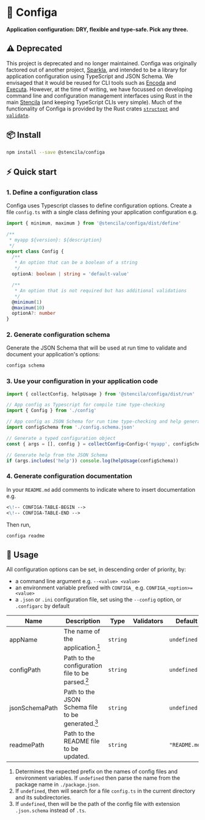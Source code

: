 # 🔧 Configa

**Application configuration: DRY, flexible and type-safe. Pick any three.**

## ⚠️ Deprecated

This project is deprecated and no longer maintained. Configa was originally factored out of another project, [Sparkla](https://github.com/stencila/sparkla), and intended to be a library for application configuration using TypeScript and JSON Schema. We envisaged that it would be reused for CLI tools such as [Encoda](https://github.com/stencila/encoda) and [Executa](https://github.com/stencila/executa). However, at the time of writing, we have focussed on developing command line and configuration management interfaces using Rust in the main [Stencila](https://github.com/stencila/stencila) (and keeping TypeScript CLIs very simple). Much of the functionality of Configa is provided by the Rust crates [`structopt`](https://crates.io/crates/structopt) and [`validate`](https://crates.io/crates/validate).

## 📦 Install

```bash
npm install --save @stencila/configa
```

## ⚡ Quick start

### 1. Define a configuration class

Configa uses Typescript classes to define configuration options. Create a file `config.ts` with a single class defining your application configuration e.g.

```ts
import { minimum, maximum } from '@stencila/configa/dist/define'

/**
 * myapp ${version}: ${description}
 */
export class Config {
  /**
   * An option that can be a boolean of a string
   */
  optionA: boolean | string = 'default-value'

  /**
   * An option that is not required but has additional validations
   */
  @minimum(1)
  @maximum(10)
  optionA?: number
}
```

### 2. Generate configuration schema

Generate the JSON Schema that will be used at run time to validate and document your application's options:

```bash
configa schema
```

### 3. Use your configuration in your application code

```ts
import { collectConfig, helpUsage } from '@stencila/configa/dist/run'

// App config as Typescript for compile time type-checking
import { Config } from './config'

// App config as JSON Schema for run time type-checking and help generation
import configSchema from './config.schema.json'

// Generate a typed configuration object
const { args = [], config } = collectConfig<Config>('myapp', configSchema)

// Generate help from the JSON Schema
if (args.includes('help')) console.log(helpUsage(configSchema))
```

### 4. Generate configuration documentation

In your `README.md` add comments to indicate where to insert documentation e.g.

```md
<\!-- CONFIGA-TABLE-BEGIN -->
<\!-- CONFIGA-TABLE-END -->
```

Then run,

```bash
configa readme
```

## 🚀 Usage

<!-- prettier-ignore-start -->
<!-- CONFIGA-USAGE-BEGIN -->
All configuration options can be set, in descending order of priority, by:

- a command line argument e.g. `--<value> <value>`
- an environment variable prefixed with `CONFIGA_` e.g. `CONFIGA_<option>=<value>`
- a `.json` or `.ini` configuration file, set using the `--config` option, or `.configarc` by default
<!-- CONFIGA-USAGE-END -->

<!-- CONFIGA-TABLE-BEGIN -->
| Name           | Description                                                                                     | Type     | Validators | Default       |
| -------------- | ----------------------------------------------------------------------------------------------- | -------- | ---------- | ------------- |
| appName        | The name of the application.<a href="#appName-details"><sup>1</sup></a>                         | `string` |            | `undefined`   |
| configPath     | Path to the configuration file to be parsed.<a href="#configPath-details"><sup>2</sup></a>      | `string` |            | `undefined`   |
| jsonSchemaPath | Path to the JSON Schema file to be generated.<a href="#jsonSchemaPath-details"><sup>3</sup></a> | `string` |            | `undefined`   |
| readmePath     | Path to the README file to be updated.                                                          | `string` |            | `"README.md"` |


1. <a id="appName-details"></a>Determines the expected prefix on the names of
config files and environment variables.
If `undefined` then parse the name from the
package name in `./package.json`.
2. <a id="configPath-details"></a>If `undefined`, then will search for a file
`config.ts` in the current directory and its
subdirectories.
3. <a id="jsonSchemaPath-details"></a>If `undefined`, then will be the path of the
config file with extension `.json.schema` instead of
`.ts`.

<!-- CONFIGA-TABLE-END -->
<!-- prettier-ignore-end -->
